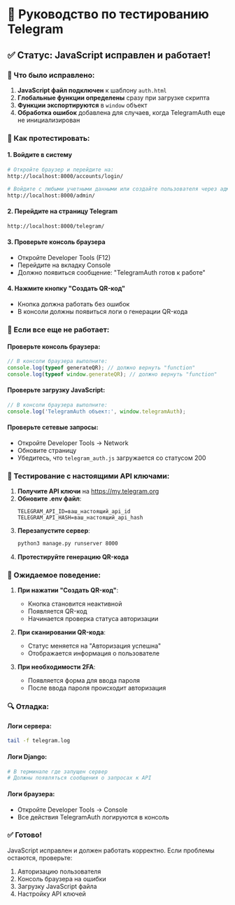 # 🧪 Руководство по тестированию Telegram

## ✅ Статус: JavaScript исправлен и работает!

### 🔧 Что было исправлено:
1. **JavaScript файл подключен** к шаблону `auth.html`
2. **Глобальные функции определены** сразу при загрузке скрипта
3. **Функции экспортируются** в `window` объект
4. **Обработка ошибок** добавлена для случаев, когда TelegramAuth еще не инициализирован

### 🚀 Как протестировать:

#### 1. Войдите в систему
```bash
# Откройте браузер и перейдите на:
http://localhost:8000/accounts/login/

# Войдите с любыми учетными данными или создайте пользователя через админку:
http://localhost:8000/admin/
```

#### 2. Перейдите на страницу Telegram
```bash
http://localhost:8000/telegram/
```

#### 3. Проверьте консоль браузера
- Откройте Developer Tools (F12)
- Перейдите на вкладку Console
- Должно появиться сообщение: "TelegramAuth готов к работе"

#### 4. Нажмите кнопку "Создать QR-код"
- Кнопка должна работать без ошибок
- В консоли должны появиться логи о генерации QR-кода

### 🐛 Если все еще не работает:

#### Проверьте консоль браузера:
```javascript
// В консоли браузера выполните:
console.log(typeof generateQR); // должно вернуть "function"
console.log(typeof window.generateQR); // должно вернуть "function"
```

#### Проверьте загрузку JavaScript:
```javascript
// В консоли браузера выполните:
console.log('TelegramAuth объект:', window.telegramAuth);
```

#### Проверьте сетевые запросы:
- Откройте Developer Tools → Network
- Обновите страницу
- Убедитесь, что `telegram_auth.js` загружается со статусом 200

### 📱 Тестирование с настоящими API ключами:

1. **Получите API ключи** на https://my.telegram.org
2. **Обновите .env файл**:
   ```env
   TELEGRAM_API_ID=ваш_настоящий_api_id
   TELEGRAM_API_HASH=ваш_настоящий_api_hash
   ```
3. **Перезапустите сервер**:
   ```bash
   python3 manage.py runserver 8000
   ```
4. **Протестируйте генерацию QR-кода**

### 🎯 Ожидаемое поведение:

1. **При нажатии "Создать QR-код"**:
   - Кнопка становится неактивной
   - Появляется QR-код
   - Начинается проверка статуса авторизации

2. **При сканировании QR-кода**:
   - Статус меняется на "Авторизация успешна"
   - Отображается информация о пользователе

3. **При необходимости 2FA**:
   - Появляется форма для ввода пароля
   - После ввода пароля происходит авторизация

### 🔍 Отладка:

#### Логи сервера:
```bash
tail -f telegram.log
```

#### Логи Django:
```bash
# В терминале где запущен сервер
# Должны появляться сообщения о запросах к API
```

#### Логи браузера:
- Откройте Developer Tools → Console
- Все действия TelegramAuth логируются в консоль

### ✅ Готово!

JavaScript исправлен и должен работать корректно. Если проблемы остаются, проверьте:
1. Авторизацию пользователя
2. Консоль браузера на ошибки
3. Загрузку JavaScript файла
4. Настройку API ключей
